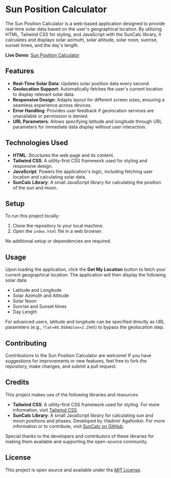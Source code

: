# Sun Position Calculator

The Sun Position Calculator is a web-based application designed to provide real-time solar data based on the user's geographical location. By utilizing HTML, Tailwind CSS for styling, and JavaScript with the SunCalc library, it calculates and displays solar azimuth, solar altitude, solar noon, sunrise, sunset times, and the day's length.

**Live Demo**: [Sun Position Calculator](https://battlefeel1942.github.io/sun-position-calculator/)

## Features

- **Real-Time Solar Data**: Updates solar position data every second.
- **Geolocation Support**: Automatically fetches the user's current location to display relevant solar data.
- **Responsive Design**: Adapts layout for different screen sizes, ensuring a seamless experience across devices.
- **Error Handling**: Provides user feedback if geolocation services are unavailable or permission is denied.
- **URL Parameters**: Allows specifying latitude and longitude through URL parameters for immediate data display without user interaction.

## Technologies Used

- **HTML**: Structures the web page and its content.
- **Tailwind CSS**: A utility-first CSS framework used for styling and responsive design.
- **JavaScript**: Powers the application's logic, including fetching user location and calculating solar data.
- **SunCalc Library**: A small JavaScript library for calculating the position of the sun and moon.

## Setup

To run this project locally:

1. Clone the repository to your local machine.
2. Open the `index.html` file in a web browser.

No additional setup or dependencies are required.

## Usage

Upon loading the application, click the **Get My Location** button to fetch your current geographical location. The application will then display the following solar data:

- Latitude and Longitude
- Solar Azimuth and Altitude
- Solar Noon
- Sunrise and Sunset times
- Day Length

For advanced users, latitude and longitude can be specified directly as URL parameters (e.g., `?lat=48.8584&lon=2.2945`) to bypass the geolocation step.

## Contributing

Contributions to the Sun Position Calculator are welcome! If you have suggestions for improvements or new features, feel free to fork the repository, make changes, and submit a pull request.

## Credits

This project makes use of the following libraries and resources:

- **Tailwind CSS**: A utility-first CSS framework used for styling. For more information, visit [Tailwind CSS](https://tailwindcss.com/).
- **SunCalc Library**: A small JavaScript library for calculating sun and moon positions and phases. Developed by Vladimir Agafonkin. For more information or to contribute, visit [SunCalc on GitHub](https://github.com/mourner/suncalc).

Special thanks to the developers and contributors of these libraries for making them available and supporting the open-source community.

## License

This project is open source and available under the [MIT License](LICENSE).
